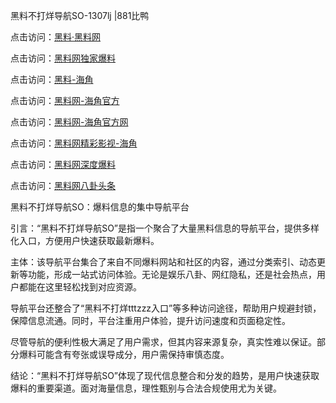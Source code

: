 黑料不打烊导航SO-1307lj |881比鸭

点击访问：<a href="https://heiliaolvzlu3.pages.dev">黑料·黑料网</a>

点击访问：<a href="https://heiliaoyvnrda.pages.dev">黑料网独家爆料</a>

点击访问：<a href="https://heiliaoryrhyu.pages.dev">黑料-海角</a>

点击访问：<a href="https://heiliao9wsbg3.pages.dev">黑料网-海角官方</a>

点击访问：<a href="https://heiliaokof3cy.pages.dev">黑料网-海角官方网</a>

点击访问：<a href="https://heiliao5s28gk.pages.dev">黑料网精彩影视-海角</a>

点击访问：<a href="https://heiliaoxfe5rb.pages.dev">黑料网深度爆料</a>

点击访问：<a href="https://heiliao3gvg9x.pages.dev">黑料网八卦头条</a>

黑料不打烊导航SO：爆料信息的集中导航平台

引言：“黑料不打烊导航SO”是指一个聚合了大量黑料信息的导航平台，提供多样化入口，方便用户快速获取最新爆料。

主体：该导航平台集合了来自不同爆料网站和社区的内容，通过分类索引、动态更新等功能，形成一站式访问体验。无论是娱乐八卦、网红隐私，还是社会热点，用户都能在这里轻松找到对应资源。

导航平台还整合了“黑料不打烊tttzzz入口”等多种访问途径，帮助用户规避封锁，保障信息流通。同时，平台注重用户体验，提升访问速度和页面稳定性。

尽管导航的便利性极大满足了用户需求，但其内容来源复杂，真实性难以保证。部分爆料可能含有夸张或误导成分，用户需保持审慎态度。

结论：“黑料不打烊导航SO”体现了现代信息整合和分发的趋势，是用户快速获取爆料的重要渠道。面对海量信息，理性甄别与合法合规使用尤为关键。
